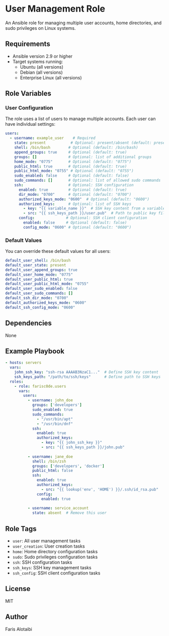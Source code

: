 # User Management Role

An Ansible role for managing multiple user accounts, home directories, and sudo privileges on Linux systems.

## Requirements

- Ansible version 2.9 or higher
- Target systems running:
  - Ubuntu (all versions)
  - Debian (all versions)
  - Enterprise Linux (all versions)

## Role Variables

### User Configuration

The role uses a list of users to manage multiple accounts. Each user can have individual settings:

```yaml
users:
  - username: example_user    # Required
    state: present           # Optional: present/absent (default: present)
    shell: /bin/bash        # Optional (default: /bin/bash)
    append_groups: true     # Optional (default: true)
    groups: []              # Optional: list of additional groups
    home_mode: "0775"       # Optional (default: "0775")
    public_html: true       # Optional (default: true)
    public_html_mode: "0755" # Optional (default: "0755")
    sudo_enabled: false     # Optional (default: false)
    sudo_commands: []       # Optional: list of allowed sudo commands
    ssh:                    # Optional: SSH configuration
      enabled: true         # Optional (default: true)
      dir_mode: "0700"      # Optional (default: "0700")
      authorized_keys_mode: "0600"  # Optional (default: "0600")
      authorized_keys:      # Optional: list of SSH keys
        - key: "{{ variable_name }}"  # SSH key content from a variable
        - src: "{{ ssh_keys_path }}/user.pub"  # Path to public key file
      config:              # Optional: SSH client configuration
        enabled: false     # Optional (default: false)
        config_mode: "0600" # Optional (default: "0600")
```

### Default Values

You can override these default values for all users:

```yaml
default_user_shell: /bin/bash
default_user_state: present
default_user_append_groups: true
default_user_home_mode: "0775"
default_user_public_html: true
default_user_public_html_mode: "0755"
default_user_sudo_enabled: false
default_user_sudo_commands: []
default_ssh_dir_mode: "0700"
default_authorized_keys_mode: "0600"
default_ssh_config_mode: "0600"
```

## Dependencies

None

## Example Playbook

```yaml
- hosts: servers
  vars:
    john_ssh_key: "ssh-rsa AAAAB3NzaC1..."  # Define SSH key content
    ssh_keys_path: "/path/to/ssh/keys"      # Define path to SSH keys
  roles:
    - role: farisc0de.users
      vars:
        users:
          - username: john_doe
            groups: ['developers']
            sudo_enabled: true
            sudo_commands:
              - "/usr/bin/apt"
              - "/usr/bin/dnf"
            ssh:
              enabled: true
              authorized_keys:
                - key: "{{ john_ssh_key }}"
                - src: "{{ ssh_keys_path }}/john.pub"
          
          - username: jane_doe
            shell: /bin/zsh
            groups: ['developers', 'docker']
            public_html: false
            ssh:
              enabled: true
              authorized_keys:
                - src: "{{ lookup('env', 'HOME') }}/.ssh/id_rsa.pub"
              config:
                enabled: true
            
          - username: service_account
            state: absent  # Remove this user
```

## Role Tags

- `user`: All user management tasks
- `user_creation`: User creation tasks
- `home`: Home directory configuration tasks
- `sudo`: Sudo privileges configuration tasks
- `ssh`: SSH configuration tasks
- `ssh_keys`: SSH key management tasks
- `ssh_config`: SSH client configuration tasks

## License

MIT

## Author

Faris Alotaibi

